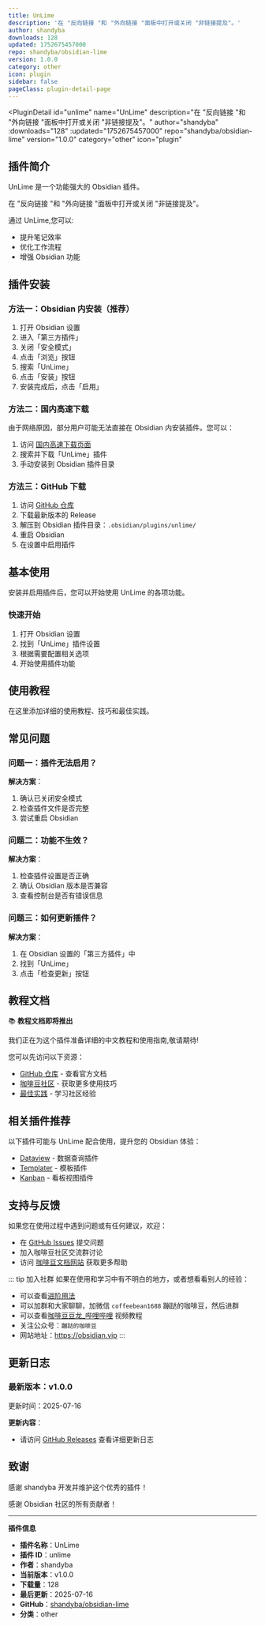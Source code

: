 ```yaml
---
title: UnLime
description: '在 "反向链接 "和 "外向链接 "面板中打开或关闭 "非链接提及"。'
author: shandyba
downloads: 128
updated: 1752675457000
repo: shandyba/obsidian-lime
version: 1.0.0
category: other
icon: plugin
sidebar: false
pageClass: plugin-detail-page
---
```


<PluginDetail
  id="unlime"
  name="UnLime"
  description="在 &quot;反向链接 &quot;和 &quot;外向链接 &quot;面板中打开或关闭 &quot;非链接提及&quot;。"
  author="shandyba"
  :downloads="128"
  :updated="1752675457000"
  repo="shandyba/obsidian-lime"
  version="1.0.0"
  category="other"
  icon="plugin"
>

<!-- AUTO_GENERATED_START -->
## 插件简介

UnLime 是一个功能强大的 Obsidian 插件。

在 &quot;反向链接 &quot;和 &quot;外向链接 &quot;面板中打开或关闭 &quot;非链接提及&quot;。

通过 UnLime,您可以:

- 提升笔记效率
- 优化工作流程
- 增强 Obsidian 功能

<!-- AUTO_GENERATED_END -->

<!-- AUTO_GENERATED_START -->
## 插件安装

### 方法一：Obsidian 内安装（推荐）

1. 打开 Obsidian 设置
2. 进入「第三方插件」
3. 关闭「安全模式」
4. 点击「浏览」按钮
5. 搜索「UnLime」
6. 点击「安装」按钮
7. 安装完成后，点击「启用」

### 方法二：国内高速下载

由于网络原因，部分用户可能无法直接在 Obsidian 内安装插件。您可以：

1. 访问 [国内高速下载页面](/zh/documentation/obsidian-plugins-download.html)
2. 搜索并下载「UnLime」插件
3. 手动安装到 Obsidian 插件目录

### 方法三：GitHub 下载

1. 访问 [GitHub 仓库](https://github.com/shandyba/obsidian-lime)
2. 下载最新版本的 Release
3. 解压到 Obsidian 插件目录：`.obsidian/plugins/unlime/`
4. 重启 Obsidian
5. 在设置中启用插件

## 基本使用

安装并启用插件后，您可以开始使用 UnLime 的各项功能。

### 快速开始

1. 打开 Obsidian 设置
2. 找到「UnLime」插件设置
3. 根据需要配置相关选项
4. 开始使用插件功能

<!-- AUTO_GENERATED_END -->

<!-- CUSTOM_CONTENT_START:tutorial -->
## 使用教程

在这里添加详细的使用教程、技巧和最佳实践。

<!-- CUSTOM_CONTENT_END:tutorial -->

<!-- SHARED_CONTENT_START -->
## 常见问题

### 问题一：插件无法启用？

**解决方案**：
1. 确认已关闭安全模式
2. 检查插件文件是否完整
3. 尝试重启 Obsidian

### 问题二：功能不生效？

**解决方案**：
1. 检查插件设置是否正确
2. 确认 Obsidian 版本是否兼容
3. 查看控制台是否有错误信息

### 问题三：如何更新插件？

**解决方案**：
1. 在 Obsidian 设置的「第三方插件」中
2. 找到「UnLime」
3. 点击「检查更新」按钮

## 教程文档

📚 **教程文档即将推出**

我们正在为这个插件准备详细的中文教程和使用指南,敬请期待!

您可以先访问以下资源：
- [GitHub 仓库](https://github.com/shandyba/obsidian-lime) - 查看官方文档
- [咖啡豆社区](/zh/bases/) - 获取更多使用技巧
- [最佳实践](/zh/best-practices/) - 学习社区经验

## 相关插件推荐

以下插件可能与 UnLime 配合使用，提升您的 Obsidian 体验：

- [Dataview](/zh/plugins/dataview.html) - 数据查询插件
- [Templater](/zh/plugins/templater-obsidian.html) - 模板插件
- [Kanban](/zh/plugins/obsidian-kanban.html) - 看板视图插件

## 支持与反馈

如果您在使用过程中遇到问题或有任何建议，欢迎：

- 在 [GitHub Issues](https://github.com/shandyba/obsidian-lime/issues) 提交问题
- 加入咖啡豆社区交流群讨论
- 访问 [咖啡豆文档网站](https://obsidian.vip) 获取更多帮助

::: tip 加入社群
如果在使用和学习中有不明白的地方，或者想看看别人的经验：
- 可以查看[进阶用法](/zh/advanced)
- 可以加群和大家聊聊，加微信 `coffeebean1688` 蹦跶的咖啡豆，然后进群
- 可以查看[咖啡豆豆龙_哔哩哔哩](https://space.bilibili.com/618777356) 视频教程
- 关注公众号：`蹦跶的咖啡豆`
- 网站地址：https://obsidian.vip
:::
<!-- SHARED_CONTENT_END -->

<!-- AUTO_GENERATED_START -->
## 更新日志

### 最新版本：v1.0.0

更新时间：2025-07-16

**更新内容**：
- 请访问 [GitHub Releases](https://github.com/shandyba/obsidian-lime/releases) 查看详细更新日志

## 致谢

感谢 shandyba 开发并维护这个优秀的插件！

感谢 Obsidian 社区的所有贡献者！

---

**插件信息**
- **插件名称**：UnLime
- **插件 ID**：unlime
- **作者**：shandyba
- **当前版本**：v1.0.0
- **下载量**：128
- **最后更新**：2025-07-16
- **GitHub**：[shandyba/obsidian-lime](https://github.com/shandyba/obsidian-lime)
- **分类**：other
<!-- AUTO_GENERATED_END -->

</PluginDetail>

